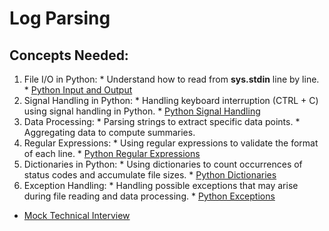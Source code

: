 # Log Parsing

## Concepts Needed:
  1. File I/O in Python:
    * Understand how to read from __sys.stdin__ line by line.
    * [Python Input and Output](https://intranet.alxswe.com/rltoken/f7U2MDsBT_rd9AfUUaqVnQ)
  2. Signal Handling in Python:
    * Handling keyboard interruption (CTRL + C) using signal handling in Python.
    * [Python Signal Handling](https://intranet.alxswe.com/rltoken/1nDqPJe80rSD-NMulzjJBw)
  3. Data Processing:
    * Parsing strings to extract specific data points.
    * Aggregating data to compute summaries.
  4. Regular Expressions:
    * Using regular expressions to validate the format of each line.
    * [Python Regular Expressions](https://intranet.alxswe.com/rltoken/ZsD-YLisfaHFeMT_sZxX1Q)
  5. Dictionaries in Python:
    * Using dictionaries to count occurrences of status codes and accumulate file sizes.
    * [Python Dictionaries](https://intranet.alxswe.com/rltoken/JM-RpavKkb8yanxWEnNYJw)
  6. Exception Handling:
    * Handling possible exceptions that may arise during file reading and data processing.
    * [Python Exceptions](https://intranet.alxswe.com/rltoken/OA2PlryrYA2gyCCKIsdgUw)

  - [Mock Technical Interview](https://intranet.alxswe.com/rltoken/VlOaXKkbecRYdnTLaLU1lg)
